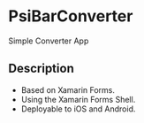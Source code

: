 # PsiBarConverter
Simple Converter App

## Description
- Based on Xamarin Forms.
- Using the Xamarin Forms Shell.
- Deployable to iOS and Android.
